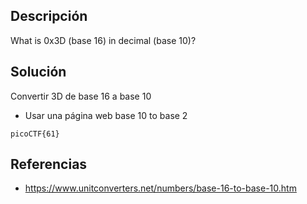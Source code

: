 ## Descripción
What is 0x3D (base 16) in decimal (base 10)?

## Solución
Convertir 3D de base 16 a base 10
* Usar una página web base 10 to base 2

```
picoCTF{61}
```

## Referencias
* https://www.unitconverters.net/numbers/base-16-to-base-10.htm